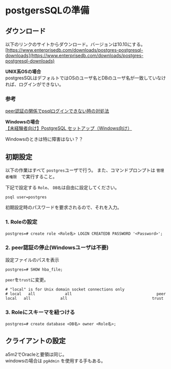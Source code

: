 # postgersSQLの準備

## ダウンロード

以下のリンクのサイトからダウンロード。バージョンは10.10にする。  
[https://www.enterprisedb.com/downloads/postgres-postgresql-downloads](https://www.enterprisedb.com/downloads/postgres-postgresql-downloads)


**UNIX系OSの場合**  
postgresSQLはデフォルトではOSのユーザ名とDBのユーザ名が一致していなければ、ログインができない。

### 参考  
[peer認証の関係でpsqlログインできない時の対処法](https://qiita.com/tomlla/items/9fa2feab1b9bd8749584)

**Windowsの場合**  
[【未経験者向け】PostgreSQL セットアップ（Windows向け）](https://qiita.com/ynkgw/items/bf4a4a773e7a7cb0172f)

Windowsのときは特に障害はない？？

## 初期設定

以下の作業はすべて `postgres`ユーザで行う。
また、コマンドプロンプトは `管理者権限`　で実行すること。

下記で設定する `Role`、 `DB名`は自由に設定してください。

```
psql user=postgres
```

初期設定時のパスワードを要求されるので、それを入力。

### 1. Roleの設定

```
postgres=# create role <Role名> LOGIN CREATEDB PASSWORD '<Password>';
```

### 2. peer認証の停止(Windowsユーザは不要)

設定ファイルのパスを表示

```
postgres=# SHOW hba_file;
```

`peer`を`trust`に変更。
```
# "local" is for Unix domain socket connections only
# local   all             all                                     peer
local   all             all                                     trust
```
### 3. Roleにスキーマを紐つける

```
postgres=# create database <DB名> owner <Role名>;
```

## クライアントの設定

a5m2でOracleと要領は同じ。  
windowsの場合は `pgAdmin` を使用する手もある。